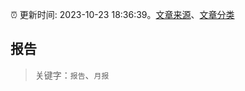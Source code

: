 :alarm_clock: 更新时间: 2023-10-23 18:36:39。[文章来源](/README.md)、[文章分类](/TAGS.md)

## 报告


> 关键字：`报告`、`月报`



